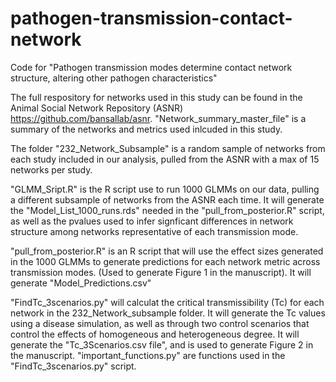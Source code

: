 # pathogen-transmission-contact-network
Code for "Pathogen transmission modes determine contact network structure, altering other pathogen characteristics"

The full respository for networks used in this study can be found in the Animal Social Network Repository (ASNR) https://github.com/bansallab/asnr.
"Network_summary_master_file" is a summary of the networks and metrics used inlcuded in this study.

The folder "232_Network_Subsample" is a random sample of networks from each study included in our analysis, pulled from the ASNR with a max of 15 networks per study.

"GLMM_Sript.R" is the R script use to run 1000 GLMMs on our data, pulling a different subsample of networks from the ASNR each time. It will generate the "Model_List_1000_runs.rds" needed in the "pull_from_posterior.R" script, as well as the pvalues used to infer signficant differences in network structure among networks representative of each transmission mode.

"pull_from_posterior.R" is an R script that will use the effect sizes generated in the 1000 GLMMs to generate predictions for each network metric across transmission modes. (Used to generate Figure 1 in the manuscript). It will generate "Model_Predictions.csv"

"FindTc_3scenarios.py" will calculat the critical transmissibility (Tc) for each network in the 232_Network_subsample folder. It will generate the Tc values using a disease simulation, as well as through two control scenarios that control the effects of homogeneous and heterogeneous degree. It will generate the "Tc_3Scenarios.csv file", and is used to generate Figure 2 in the manuscript. "important_functions.py" are functions used in the "FindTc_3scenarios.py" script.

